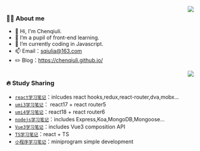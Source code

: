 <!-- 访问量 -->
<img height="0" width="0" src="https://profile-counter.glitch.me/wscats/count.svg" />
<img align="right" src="https://github-readme-stats.vercel.app/api?username=chenqiuli&show_icons=true&hide_border=true">

### 👨‍🚒 About me

- 👋 Hi, I'm Chenqiuli.
- 🌱 I’m a pupil of front-end learning.
- 🤔 I’m currently coding in Javascript.
- 📫 Email：sqiulia@163.com
- ✏️ Blog：https://chenqiuli.github.io/

<!-- 拥有技能 -->
<img height="0" width="0" src="https://profile-counter.glitch.me/wscats/count.svg" />
<img align="right" src="https://github-readme-stats.vercel.app/api/top-langs/?username=chenqiuli&hide_border=true">

### 🔥 Study Sharing

- [`react学习笔记`](https://github.com/chenqiuli/react_study)：inlcudes react hooks,redux,react-router,dva,mobx...
- [`umi3学习笔记`](https://github.com/chenqiuli/react-umi3_study)： react17 + react router5
- [`umi4学习笔记`](https://github.com/chenqiuli/react-umi4_study)：react18 + react router6
- [`nodejs学习笔记`](https://github.com/chenqiuli/nodejs_study)：includes Express,Koa,MongoDB,Mongoose...
- [`Vue3学习笔记`](https://github.com/chenqiuli/Vue3_study)：includes Vue3 composition API
- [`TS学习笔记`](https://github.com/chenqiuli/react-ts_study)：react + TS
- [`小程序学习笔记`](https://github.com/chenqiuli/miniprogram_study)：miniprogram simple development
<!-- - [`CSS3学习笔记`](https://github.com/chenqiuli/css3_study) -->
